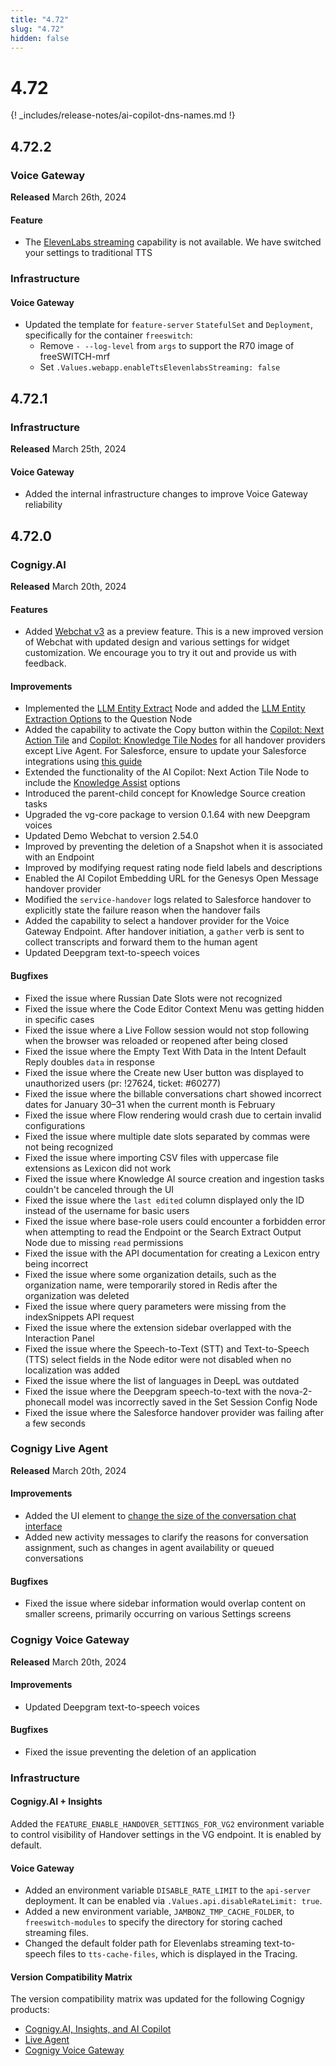 ```yaml
---
title: "4.72"
slug: "4.72"
hidden: false
---
```


# 4.72

{! _includes/release-notes/ai-copilot-dns-names.md !}

## 4.72.2

### Voice Gateway

**Released** March 26th, 2024

#### Feature

- The [ElevenLabs streaming](../voicegateway/webapp/streaming.md) capability is not available. We have switched your settings to traditional TTS

### Infrastructure

#### Voice Gateway

- Updated the template for `feature-server` `StatefulSet` and `Deployment`, specifically for the container `freeswitch`:
    - Remove `- --log-level` from `args` to support the R70 image of freeSWITCH-mrf
    - Set `.Values.webapp.enableTtsElevenlabsStreaming: false`

## 4.72.1

### Infrastructure

**Released** March 25th, 2024

#### Voice Gateway

- Added the internal infrastructure changes to improve Voice Gateway reliability

## 4.72.0

### Cognigy.AI

**Released** March 20th, 2024

#### Features

- Added [Webchat v3](../webchat/v3/overview.md) as a preview feature. This is a new improved version of Webchat with updated design and various settings for widget customization. We encourage you to try it out and provide us with feedback.

#### Improvements

- Implemented the [LLM Entity Extract](../ai/nodes/other-nodes/llm-entity-extract.md) Node and added the [LLM Entity Extraction Options](../ai/nodes/basic/question.md#llm-entity-extraction-options) to the Question Node
- Added the capability to activate the Copy button within the [Copilot: Next Action Tile](../ai/nodes/ai-copilot/next-action-tile.md#enable-copy-to-clipboard-button) and [Copilot: Knowledge Tile Nodes](../ai/nodes/ai-copilot/next-action-tile.md#enable-copy-to-clipboard-button) for all handover providers except Live Agent. For Salesforce, ensure to update your Salesforce integrations using [this guide](https://github.com/Cognigy/salesforce-integrations?tab=readme-ov-file#update)
- Extended the functionality of the AI Copilot: Next Action Tile Node to include the [Knowledge Assist](../ai/nodes/ai-copilot/next-action-tile.md#settings) options
- Introduced the parent-child concept for Knowledge Source creation tasks
- Upgraded the vg-core package to version 0.1.64 with new Deepgram voices
- Updated Demo Webchat to version 2.54.0
- Improved by preventing the deletion of a Snapshot when it is associated with an Endpoint
- Improved by modifying request rating node field labels and descriptions
- Enabled the AI Copilot Embedding URL for the Genesys Open Message handover provider
- Modified the `service-handover` logs related to Salesforce handover to explicitly state the failure reason when the handover fails
- Added the capability to select a handover provider for the Voice Gateway Endpoint. After handover initiation, a `gather` verb is sent to collect transcripts and forward them to the human agent 
- Updated Deepgram text-to-speech voices

#### Bugfixes

- Fixed the issue where Russian Date Slots were not recognized
- Fixed the issue where the Code Editor Context Menu was getting hidden in specific cases
- Fixed the issue where a Live Follow session would not stop following when the browser was reloaded or reopened after being closed
- Fixed the issue where the Empty Text With Data in the Intent Default Reply doubles `data` in response
- Fixed the issue where the Create new User button was displayed to unauthorized users (pr: !27624, ticket: #60277)
- Fixed the issue where the billable conversations chart showed incorrect dates for January 30–31 when the current month is February
- Fixed the issue where Flow rendering would crash due to certain invalid configurations
- Fixed the issue where multiple date slots separated by commas were not being recognized
- Fixed the issue where importing CSV files with uppercase file extensions as Lexicon did not work
- Fixed the issue where Knowledge AI source creation and ingestion tasks couldn't be canceled through the UI
- Fixed the issue where the `last edited` column displayed only the ID instead of the username for basic users
- Fixed the issue where base-role users could encounter a forbidden error when attempting to read the Endpoint or the Search Extract Output Node due to missing `read` permissions
- Fixed the issue with the API documentation for creating a Lexicon entry being incorrect
- Fixed the issue where some organization details, such as the organization name, were temporarily stored in Redis after the organization was deleted
- Fixed the issue where query parameters were missing from the indexSnippets API request
- Fixed the issue where the extension sidebar overlapped with the Interaction Panel
- Fixed the issue where the Speech-to-Text (STT) and Text-to-Speech (TTS) select fields in the Node editor were not disabled when no localization was added
- Fixed the issue where the list of languages in DeepL was outdated
- Fixed the issue where the Deepgram speech-to-text with the nova-2-phonecall model was incorrectly saved in the Set Session Config Node 
- Fixed the issue where the Salesforce handover provider was failing after a few seconds

### Cognigy Live Agent

**Released** March 20th, 2024

#### Improvements

- Added the UI element to [change the size of the conversation chat interface](../live-agent/conversation/other-operations.md#expand-or-collapse-the-chat-area)
- Added new activity messages to clarify the reasons for conversation assignment, such as changes in agent availability or queued conversations

#### Bugfixes

- Fixed the issue where sidebar information would overlap content on smaller screens, primarily occurring on various Settings screens


### Cognigy Voice Gateway

**Released** March 20th, 2024

#### Improvements

- Updated Deepgram text-to-speech voices

#### Bugfixes

- Fixed the issue preventing the deletion of an application

### Infrastructure

#### Cognigy.AI + Insights

Added the `FEATURE_ENABLE_HANDOVER_SETTINGS_FOR_VG2` environment variable to control visibility of Handover settings in the VG endpoint. It is enabled by default. 

#### Voice Gateway

- Added an environment variable `DISABLE_RATE_LIMIT` to the `api-server` deployment. It can be enabled via `.Values.api.disableRateLimit: true`.
- Added a new environment variable, `JAMBONZ_TMP_CACHE_FOLDER`, to `freeswitch-modules` to specify the directory for storing cached streaming files. 
- Changed the default folder path for Elevenlabs streaming text-to-speech files to `tts-cache-files`, which is displayed in the Tracing.

#### Version Compatibility Matrix

The version compatibility matrix was updated for the following Cognigy products:

- [Cognigy.AI, Insights, and AI Copilot](../ai/installation/version-compatibility-matrix.md)
- [Live Agent](../live-agent/installation/deployment/version-compatibility-matrix.md)
- [Cognigy Voice Gateway](../voicegateway/installation/version-compatibility-matrix.md)